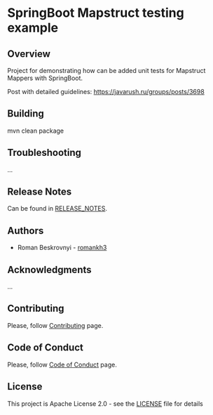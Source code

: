 # SpringBoot Mapstruct testing example

## Overview
Project for demonstrating how can be added unit tests for Mapstruct Mappers with SpringBoot.

Post with detailed guidelines: https://javarush.ru/groups/posts/3698

## Building
mvn clean package

## Troubleshooting
...

## Release Notes
Can be found in [RELEASE_NOTES](RELEASE_NOTES.md).

## Authors
* Roman Beskrovnyi - [romankh3](https://github.com/romankh3)

## Acknowledgments
...

## Contributing
Please, follow [Contributing](CONTRIBUTING.md) page.

## Code of Conduct
Please, follow [Code of Conduct](CODE_OF_CONDUCT.md) page.

## License
This project is Apache License 2.0 - see the [LICENSE](LICENSE) file for details
